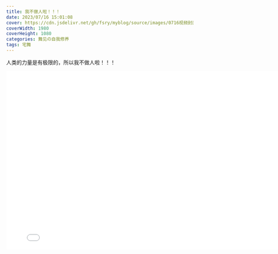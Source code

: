 ```yaml
---
title: 我不做人啦！！！
date: 2023/07/16 15:01:08
cover: https://cdn.jsdelivr.net/gh/fsry/myblog/source/images/0716视频封面.jpg
coverWidth: 1980
coverHeight: 1080
categories: 舞见の自我修养
tags: 宅舞
---
```

人类的力量是有极限的，所以我不做人啦！！！
<iframe src="//player.bilibili.com/player.html?aid=658479226&bvid=BV1zh4y1f7VU&cid=1198375689&p=1" scrolling="no" border="0" frameborder="no" framespacing="0" allowfullscreen="true" style="width: 800px; height:480px;"> </iframe>